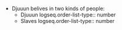 - Djuuun belives in two kinds of people:
	- Djuuun
	  logseq.order-list-type:: number
	- Slaves
	  logseq.order-list-type:: number